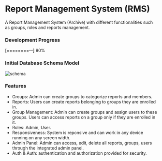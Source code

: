 # Report Management System (RMS)
A Report Management System (Archive) with different functionalities such as groups, roles and reports management.

### Development Progress
[========--] 80%

### Initial Database Schema Model
![schema](https://i.imgur.com/xFAQUjA.png)


### Features
* Groups: Admin can create groups to categorize reports and members.
* Reports: Users can create reports belonging to groups they are enrolled in.
* Group Management: Admin can create groups and assign users to these groups. Users can access reports on a group only if they are enrolled in it.
* Roles: Admin, User.
* Responsiveness: System is reponsive and can work in any device running on any screen width.
* Admin Panel: Admin can access, edit, delete all reports, groups, users through the integrated admin panel.
* Auth & Auth: authentication and authorization provided for security.

